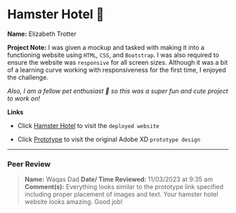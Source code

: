 # Hamster Hotel :hamster:

**Name:** Elizabeth Trotter

**Project Note:** I was given a mockup and tasked with making it into a functioning website using `HTML`, `CSS`, and `Bootstrap`. I was also required to ensure the website was `responsive` for all screen sizes. Although it was a bit of a learning curve working with responsiveness for the first time, I enjoyed the challenge. 

*Also, I am a fellow pet enthusiast :feet: so this was a super fun and cute project to work on!*


**Links**
- Click [Hamster Hotel](https://hamsterhotel-five.vercel.app/) to visit the `deployed website`

- Click [Prototype](https://xd.adobe.com/spec/3e3b745f-aa5a-460e-5fd7-8cc90c248d21-480a/screen/2bce9ed2-c1ed-4a71-ae23-37c1e019d677/Web-1920-1/) 
to visit the original Adobe XD `prototype design`


---


### Peer Review

> **Name:** Waqas Dad
> **Date/ Time Reviewed:** 11/03/2023 at 9:35 am
> **Comment(s):** Everything looks similar to the prototype link specified including proper placement of images and text. Your hamster hotel website looks amazing. Good job!